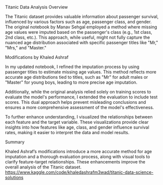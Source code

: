 Titanic Data Analysis Overview

The Titanic dataset provides valuable information about passenger survival, influenced by various factors such as age, passenger class, and gender. The original notebook by Manav Sehgal employed a method where missing age values were imputed based on the passenger's class (e.g., 1st class, 2nd class, etc.). This approach, while useful, might not fully capture the nuanced age distribution associated with specific passenger titles like "Mr," "Mrs," and "Master."

Modifications by Khaled Ashraf

In my updated notebook, I refined the imputation process by using passenger titles to estimate missing age values. This method reflects more accurate age distributions tied to titles, such as "Mr" for adult males or "Master" for young boys, leading to more precise age imputation.

Additionally, while the original analysis relied solely on training scores to evaluate the model's performance, I extended the evaluation to include test scores. This dual approach helps prevent misleading conclusions and ensures a more comprehensive assessment of the model's effectiveness.

To further enhance understanding, I visualized the relationships between each feature and the target variable. These visualizations provide clear insights into how features like age, class, and gender influence survival rates, making it easier to interpret the data and model results.

Summary

Khaled Ashraf’s modifications introduce a more accurate method for age imputation and a thorough evaluation process, along with visual tools to clarify feature-target relationships. These enhancements improve the overall analysis of the Titanic dataset.
https://www.kaggle.com/code/khaledashrafm3wad/titanic-data-science-solutions
